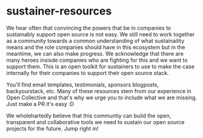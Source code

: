 # sustainer-resources

We hear often that convincing the powers that be in companies to sustainably support open source is not easy. We still need to work together as a community towards a common understanding of what sustainaility means and the role companies should have in this ecosystem but in the meantime, we can also make progress.  We acknowledge that there are many heroes insisde companies who are fighting for this and we want to support them. This is an open toolkit for sustainers to use to make the case internally for their companies to support their open source stack. 

You'll find email templates, testimonials, sponsors blogposts, backyourstack, etc. Many of these resources stem from our experience in Open Collective and that's why we urge you to include what we are missing. Just make a PR it's easy :D

We wholehartedly believe that this communtiy can build the open, transparent and collaborative tools we need to sustain our open source projects for the future. Jump right in! 
